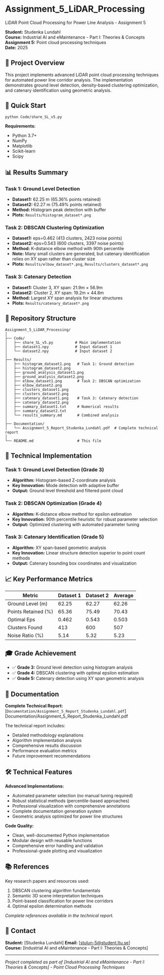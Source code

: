 # Assignment_5_LiDAR_Processing
LiDAR Point Cloud Processing for Power Line Analysis - Assignment 5

**Student:** Studenka Lundahl  
**Course:** Industrial AI and eMaintenance - Part I: Theories & Concepts  
**Assignment 5:** Point cloud processing techniques  
**Date:** 2025

## 🎯 Project Overview

This project implements advanced LiDAR point cloud processing techniques for automated power line corridor analysis. The implementation demonstrates ground level detection, density-based clustering optimization, and catenary identification using geometric analysis.

## 🚀 Quick Start

```bash
python Code/share_SL_v5.py
```

**Requirements:**
- Python 3.7+
- NumPy
- Matplotlib  
- Scikit-learn
- Scipy

## 📊 Results Summary

### Task 1: Ground Level Detection
- **Dataset1:** 62.25 m (65.36% points retained)
- **Dataset2:** 62.27 m (75.49% points retained)
- **Method:** Histogram peak detection with buffer
- **Plots:** `Results/histogram_dataset*.png`

### Task 2: DBSCAN Clustering Optimization
- **Dataset1:** eps=0.462 (413 clusters, 2423 noise points)
- **Dataset2:** eps=0.543 (600 clusters, 3397 noise points)  
- **Method:** K-distance elbow method with 90th percentile
- **Note:** Many small clusters are generated, but catenary identification relies on XY span rather than cluster size
- **Plots:** `Results/elbow_dataset*.png`, `Results/clusters_dataset*.png`

### Task 3: Catenary Detection
- **Dataset1:** Cluster 3, XY span: 21.9m × 56.9m
- **Dataset2:** Cluster 2, XY span: 19.2m × 44.8m
- **Method:** Largest XY span analysis for linear structures
- **Plots:** `Results/catenary_dataset*.png`

## 📁 Repository Structure

```
Assignment_5_LiDAR_Processing/
│
├── Code/
│   ├── share_SL_v5.py          # Main implementation
│   ├── dataset1.npy            # Input dataset 1
│   └── dataset2.npy            # Input dataset 2
│
├── Results/
│   ├── histogram_dataset1.png   # Task 1: Ground detection
│   ├── histogram_dataset2.png
│   ├── ground_analysis_dataset1.png
│   ├── ground_analysis_dataset2.png
│   ├── elbow_dataset1.png       # Task 2: DBSCAN optimization
│   ├── elbow_dataset2.png
│   ├── clusters_dataset1.png
│   ├── clusters_dataset2.png
│   ├── catenary_dataset1.png    # Task 3: Catenary detection
│   ├── catenary_dataset2.png
│   ├── summary_dataset1.txt     # Numerical results
│   ├── summary_dataset2.txt
│   └── results_summary.md       # Combined analysis
│
├── Documentation/
│   └── Assignment_5_Report_Studenka_Lundahl.pdf  # Complete technical report
│
└── README.md                    # This file
```

## 🔬 Technical Implementation

### Task 1: Ground Level Detection (Grade 3)
- **Algorithm:** Histogram-based Z-coordinate analysis
- **Key Innovation:** Mode detection with adaptive buffer
- **Output:** Ground level threshold and filtered point cloud

### Task 2: DBSCAN Optimization (Grade 4)  
- **Algorithm:** K-distance elbow method for epsilon estimation
- **Key Innovation:** 90th percentile heuristic for robust parameter selection
- **Output:** Optimized clustering with automated parameter tuning

### Task 3: Catenary Identification (Grade 5)
- **Algorithm:** XY span-based geometric analysis  
- **Key Innovation:** Linear structure detection superior to point count methods
- **Output:** Catenary bounding box coordinates and visualization

## 📈 Key Performance Metrics

| Metric | Dataset 1 | Dataset 2 | Average |
|--------|-----------|-----------|---------|
| Ground Level (m) | 62.25 | 62.27 | 62.26 |
| Points Retained (%) | 65.36 | 75.49 | 70.43 |
| Optimal Eps | 0.462 | 0.543 | 0.503 |
| Clusters Found | 413 | 600 | 507 |
| Noise Ratio (%) | 5.14 | 5.32 | 5.23 |

## 🎓 Grade Achievement

- ✅ **Grade 3:** Ground level detection using histogram analysis
- ✅ **Grade 4:** DBSCAN clustering with optimal epsilon estimation  
- ✅ **Grade 5:** Catenary detection using XY span geometric analysis

## 📖 Documentation

**Complete Technical Report:** [`Documentation/Assignment_5_Report_Studenka_Lundahl.pdf`] Documentation/Assignment_5_Report_Studenka_Lundahl.pdf

The technical report includes:
- Detailed methodology explanations
- Algorithm implementation analysis  
- Comprehensive results discussion
- Performance evaluation metrics
- Future improvement recommendations

## 🛠️ Technical Features

**Advanced Implementations:**
- Automated parameter selection (no manual tuning required)
- Robust statistical methods (percentile-based approaches)
- Professional visualization with comprehensive annotations
- Complete documentation generation system
- Geometric analysis optimized for power line structures

**Code Quality:**
- Clean, well-documented Python implementation
- Modular design with reusable functions
- Comprehensive error handling and validation
- Professional-grade plotting and visualization

## 📚 References

Key research papers and resources used:
1. DBSCAN clustering algorithm fundamentals
2. Semantic 3D scene interpretation techniques  
3. Point-based classification for power line corridors
4. Optimal epsilon determination methods

*Complete references available in the technical report.*

## 📧 Contact

**Student:** [Studenka Lundahl]
**Email:** [stulun-5@student.ltu.se]  
**Course:** [Industrial AI and eMaintenance - Part I: Theories & Concepts]

---

*Project completed as part of [Industrial AI and eMaintenance - Part I: Theories & Concepts] - Point Cloud Processing Techniques*
